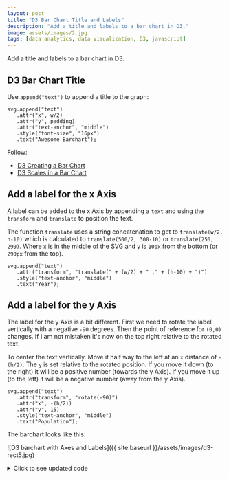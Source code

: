 ```yaml
---
layout: post
title: "D3 Bar Chart Title and Labels"
description: "Add a title and labels to a bar chart in D3."
image: assets/images/2.jpg
tags: [data analytics, data visualization, D3, javascript]
---
```


Add a title and labels to a bar chart in D3.

## D3 Bar Chart Title

Use `append("text")` to append a title to the graph:

    svg.append("text")
       .attr("x", w/2)
       .attr("y", padding)
       .attr("text-anchor", "middle")
       .style("font-size", "16px")
       .text("Awesome Barchart");

Follow:

* [D3 Creating a Bar Chart](../d3-creating-a-bar-chart/)
* [D3 Scales in a Bar Chart](../d3-scales-in-a-bar-chart/)

## Add a label for the x Axis

A label can be added to the x Axis by appending a `text` and using the `transform` and `translate` to position the text.

The function `translate` uses a string concatenation to get to `translate(w/2, h-10)` which is calculated to `translate(500/2, 300-10)` or `translate(250, 290)`. Where `x` is in the middle of the SVG and `y` is `10px` from the bottom (or `290px` from the top).

    svg.append("text")
       .attr("transform", "translate(" + (w/2) + " ," + (h-10) + ")")
       .style("text-anchor", "middle")
       .text("Year");


## Add a label for the y Axis

The label for the y Axis is a bit different. First we need to rotate the label vertically with a negative `-90` degrees. Then the point of reference for `(0,0)` changes. If I am not mistaken it's now on the top right relative to the rotated text.

To center the text vertically. Move it half way to the left at an `x` distance of `-(h/2)`. The `y` is set relative to the rotated position. If you move it down (to the right) it will be a positive number (towards the y Axis). If you move it up (to the left) it will be a negative number (away from the y Axis).

    svg.append("text")
       .attr("transform", "rotate(-90)")
       .attr("x", -(h/2))
       .attr("y", 15)
       .style("text-anchor", "middle")
       .text("Population");

The barchart looks like this:

![D3 barchart with Axes and Labels]({{ site.baseurl }}/assets/images/d3-rect5.jpg)

<details>
    <summary>Click to see updated code</summary>
    <pre>
        
    var w = 500;
    var h = 300;
    var barPadding = 3;
    var padding = 40;
    var svg = d3.select("#d3-barchart-vis")
                .append("svg")
                .attr("preserveAspectRatio", "xMinYMin meet")
                .attr("viewBox", "0 0 " + w + " " + h);

    var parseTime = d3.timeParse("%Y");

    var rowConverter = function(d) {
        return {
            year: parseTime(d.year),
            population: +d.population
        }
    }

    d3.csv("file.csv", rowConverter).then(function(dataset) {

        xScale = d3.scaleBand()
                   .domain(d3.range(dataset.length))
                   .rangeRound([padding, w])
                   .paddingInner(0.1)
                   .paddingOuter(0.1);

        yScale = d3.scaleLinear()
                   .domain([0, d3.max(dataset, function(d) { return d.population; })])
                   .range([h - padding, padding]);

        var xAxis = d3.axisBottom(xScale);
        var yAxis = d3.axisLeft(yScale);

        svg.selectAll("rect")
           .data(dataset)
           .enter()
           .append("rect")
           .attr("x", function(d, i) {
               return xScale(i);
           })
           .attr("y", d => yScale(d.population))
           .attr("width", xScale.bandwidth())
           .attr("height", d => h - padding - yScale(d.population))
           .attr("fill", "teal");

        // Add the x Axis
        svg.append("g")
           .attr("class", "x axis")
           .attr("transform", "translate(0," + (h - padding) + ")")
           .call(xAxis);

        // Label for x Axis
        svg.append("text")
           .attr("transform", "translate(" + (w/2) + " ," + (h-10) + ")")
           .style("text-anchor", "middle")
           .text("Year");

        // Add the y Axis
        svg.append("g")
           .attr("class", "y axis")
           .attr("transform", "translate(" + padding + ",0)")
           .call(yAxis);

        // Label for y Axis
        svg.append("text")
           .attr("transform", "rotate(-90)")
           .attr("x", -(h/2))
           .attr("y", 15)
           .style("text-anchor", "middle")
           .text("Population");

        svg.append("text")
           .attr("x", w/2)
           .attr("y", padding)
           .attr("text-anchor", "middle")
           .style("font-size", "16px")
           .text("Awesome Barchart");
    });
    </pre>

</details>